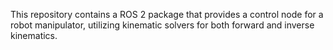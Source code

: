 This repository contains a ROS 2 package that provides a control node for a robot manipulator, utilizing kinematic solvers for both forward and inverse kinematics. 
